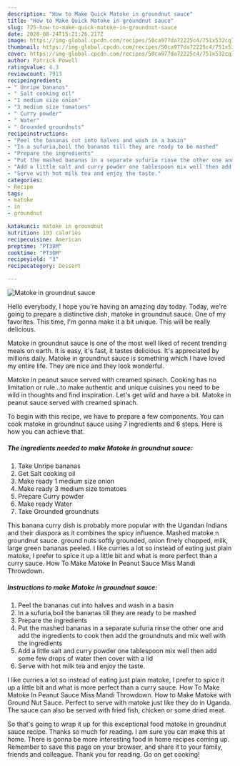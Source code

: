 ```yaml
---
description: "How to Make Quick Matoke in groundnut sauce"
title: "How to Make Quick Matoke in groundnut sauce"
slug: 725-how-to-make-quick-matoke-in-groundnut-sauce
date: 2020-08-24T15:21:26.217Z
image: https://img-global.cpcdn.com/recipes/50ca977da72225c4/751x532cq70/matoke-in-groundnut-sauce-recipe-main-photo.jpg
thumbnail: https://img-global.cpcdn.com/recipes/50ca977da72225c4/751x532cq70/matoke-in-groundnut-sauce-recipe-main-photo.jpg
cover: https://img-global.cpcdn.com/recipes/50ca977da72225c4/751x532cq70/matoke-in-groundnut-sauce-recipe-main-photo.jpg
author: Patrick Powell
ratingvalue: 4.3
reviewcount: 7913
recipeingredient:
- " Unripe bananas"
- " Salt cooking oil"
- "1 medium size onion"
- "3 medium size tomatoes"
- " Curry powder"
- " Water"
- " Grounded groundnuts"
recipeinstructions:
- "Peel the bananas cut into halves and wash in a basin"
- "In a sufuria,boil the bananas till they are ready to be mashed"
- "Prepare the ingredients"
- "Put the mashed bananas in a separate sufuria rinse the other one and add the ingredients to cook then add the groundnuts and mix well with the ingredients"
- "Add a little salt and curry powder one tablespoon mix well then add some few drops of water then cover with a lid"
- "Serve with hot milk tea and enjoy the taste."
categories:
- Recipe
tags:
- matoke
- in
- groundnut

katakunci: matoke in groundnut 
nutrition: 193 calories
recipecuisine: American
preptime: "PT38M"
cooktime: "PT30M"
recipeyield: "3"
recipecategory: Dessert

---
```



![Matoke in groundnut sauce](https://img-global.cpcdn.com/recipes/50ca977da72225c4/751x532cq70/matoke-in-groundnut-sauce-recipe-main-photo.jpg)

Hello everybody, I hope you're having an amazing day today. Today, we're going to prepare a distinctive dish, matoke in groundnut sauce. One of my favorites. This time, I'm gonna make it a bit unique. This will be really delicious.

Matoke in groundnut sauce is one of the most well liked of recent trending meals on earth. It is easy, it's fast, it tastes delicious. It's appreciated by millions daily. Matoke in groundnut sauce is something which I have loved my entire life. They are nice and they look wonderful.

Matoke in peanut sauce served with creamed spinach. Cooking has no limitation or rule…to make authentic and unique cuisines you need to be wild in thoughts and find inspiration. Let&#39;s get wild and have a bit. Matoke in peanut sauce served with creamed spinach.


To begin with this recipe, we have to prepare a few components. You can cook matoke in groundnut sauce using 7 ingredients and 6 steps. Here is how you can achieve that.

<!--inarticleads1-->

##### The ingredients needed to make Matoke in groundnut sauce:

1. Take  Unripe bananas
1. Get  Salt cooking oil
1. Make ready 1 medium size onion
1. Make ready 3 medium size tomatoes
1. Prepare  Curry powder
1. Make ready  Water
1. Take  Grounded groundnuts


This banana curry dish is probably more popular with the Ugandan Indians and their diaspora as it combines the spicy influence. Mashed matoke n groundnut sauce. ground nuts softly grounded, onion finely chopped, milk, large green bananas peeled. I like curries a lot so instead of eating just plain matoke, I prefer to spice it up a little bit and what is more perfect than a curry sauce. How To Make Matoke In Peanut Sauce Miss Mandi Throwdown. 

<!--inarticleads2-->

##### Instructions to make Matoke in groundnut sauce:

1. Peel the bananas cut into halves and wash in a basin
1. In a sufuria,boil the bananas till they are ready to be mashed
1. Prepare the ingredients
1. Put the mashed bananas in a separate sufuria rinse the other one and add the ingredients to cook then add the groundnuts and mix well with the ingredients
1. Add a little salt and curry powder one tablespoon mix well then add some few drops of water then cover with a lid
1. Serve with hot milk tea and enjoy the taste.


I like curries a lot so instead of eating just plain matoke, I prefer to spice it up a little bit and what is more perfect than a curry sauce. How To Make Matoke In Peanut Sauce Miss Mandi Throwdown. How to Make Matoke with Ground Nut Sauce. Perfect to serve with matoke just like they do in Uganda. The sauce can also be served with fried fish, chicken or some dried meat. 

So that's going to wrap it up for this exceptional food matoke in groundnut sauce recipe. Thanks so much for reading. I am sure you can make this at home. There is gonna be more interesting food in home recipes coming up. Remember to save this page on your browser, and share it to your family, friends and colleague. Thank you for reading. Go on get cooking!

